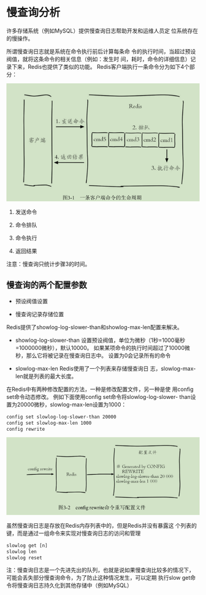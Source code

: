 # 慢查询分析
许多存储系统（例如MySQL）提供慢查询日志帮助开发和运维人员定
位系统存在的慢操作。

所谓慢查询日志就是系统在命令执行前后计算每条命
令的执行时间，当超过预设阀值，就将这条命令的相关信息（例如：发生时
间，耗时，命令的详细信息）记录下来，Redis也提供了类似的功能。
Redis客户端执行一条命令分为如下4个部分：

![](./images/2-31.png)

1. 发送命令

2. 命令排队

3. 命令执行

4. 返回结果 

注意：慢查询只统计步骤3的时间。

## 慢查询的两个配置参数

* 预设阀值设置

* 慢查询记录存储位置

Redis提供了showlog-log-slower-than和showlog-max-len配置来解决。

* showlog-log-slower-than
设置预设阀值，单位为微秒（1秒=1000毫秒=1000000微秒），默认10000。
如果某项命令的执行时间超过了10000微秒，那么它将被记录在慢查询日志中。
设置为0会记录所有的命令

* slowlog-max-len
Redis使用了一个列表来存储慢查询日
志，slowlog-max-len就是列表的最大长度。

在Redis中有两种修改配置的方法，一种是修改配置文件，另一种是使
用config set命令动态修改。
例如下面使用config set命令将slowlog-log-slower-
than设置为20000微秒，slowlog-max-len设置为1000：

```
config set slowlog-log-slower-than 20000
config set slowlog-max-len 1000
config rewrite
```
![](./images/2-32.png)

虽然慢查询日志是存放在Redis内存列表中的，但是Redis并没有暴露这
个列表的键，而是通过一组命令来实现对慢查询日志的访问和管理

```
slowlog get [n]
slowlog len  
slowlog reset
```

注：慢查询日志是一个先进先出的队列，也就是说如果慢查询比较多的情况下，
可能会丢失部分慢查询命令，为了防止这种情况发生，可以定期
执行slow get命令将慢查询日志持久化到其他存储中（例如MySQL）